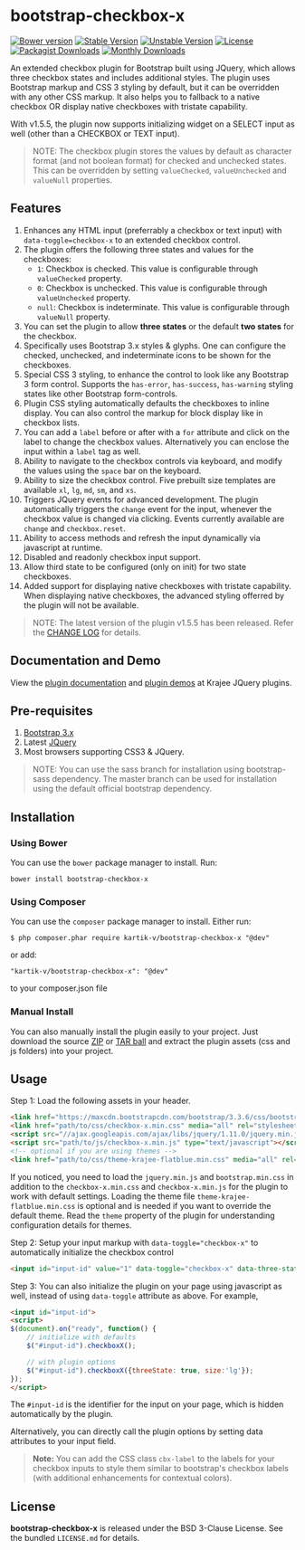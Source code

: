 bootstrap-checkbox-x
=====================

[![Bower version](https://badge.fury.io/bo/bootstrap-checkbox-x.svg)](http://badge.fury.io/bo/bootstrap-checkbox-x)
[![Stable Version](https://poser.pugx.org/kartik-v/bootstrap-checkbox-x/v/stable)](https://packagist.org/packages/kartik-v/bootstrap-checkbox-x)
[![Unstable Version](https://poser.pugx.org/kartik-v/bootstrap-checkbox-x/v/unstable)](https://packagist.org/packages/kartik-v/bootstrap-checkbox-x)
[![License](https://poser.pugx.org/kartik-v/bootstrap-checkbox-x/license)](https://packagist.org/packages/kartik-v/bootstrap-checkbox-x)
[![Packagist Downloads](https://poser.pugx.org/kartik-v/bootstrap-checkbox-x/downloads)](https://packagist.org/packages/kartik-v/bootstrap-checkbox-x)
[![Monthly Downloads](https://poser.pugx.org/kartik-v/bootstrap-checkbox-x/d/monthly)](https://packagist.org/packages/kartik-v/bootstrap-checkbox-x)

An extended checkbox plugin for Bootstrap built using JQuery, which allows three checkbox states and includes additional styles. The plugin uses Bootstrap markup and CSS 3 styling by default, but it can be overridden with any other CSS markup. It also helps you to fallback to a native checkbox OR display native checkboxes with tristate capability. 

With v1.5.5, the plugin now supports initializing widget on a SELECT input as well (other than a CHECKBOX or TEXT input).

> NOTE: The checkbox plugin stores the values by default as character format (and not boolean format) for checked and unchecked states. This can be overridden by setting `valueChecked`, `valueUnchecked` and `valueNull` properties.

## Features  

1. Enhances any HTML input (preferrably a checkbox or text input) with `data-toggle=checkbox-x` to an extended checkbox control. 
2. The plugin offers the following three states and values for the checkboxes:
   - `1`: Checkbox is checked. This value is configurable through `valueChecked` property.
   - `0`: Checkbox is unchecked. This value is configurable through `valueUnchecked` property.
   - `null`: Checkbox is indeterminate. This value is configurable through `valueNull` property.
3. You can set the plugin to allow **three states** or the default **two states** for the checkbox.
4. Specifically uses Bootstrap 3.x styles & glyphs. One can configure the checked, unchecked, and indeterminate icons to be shown for the checkboxes.
5. Special CSS 3 styling, to enhance the control to look like any Bootstrap 3 form control. Supports the `has-error`, `has-success`, `has-warning`
   styling states like other Bootstrap form-controls.
6. Plugin CSS styling automatically defaults the checkboxes to inline display. You can also control the markup for block display like in checkbox lists.
7. You can add a `label` before or after with a `for` attribute and click on the label to change the checkbox values. Alternatively you can enclose the 
   input within a `label` tag as well.
8. Ability to navigate to the checkbox controls via keyboard, and modify the values using the `space` bar on the keyboard.
9. Ability to size the checkbox control. Five prebuilt size templates are available `xl`, `lg`, `md`, `sm`, and `xs`.
10. Triggers JQuery events for advanced development. The plugin automatically triggers the `change` event for the input, whenever the checkbox value is changed via clicking. Events currently available are `change` and  `checkbox.reset`.
11. Ability to access methods and refresh the input dynamically via javascript at runtime.
12. Disabled and readonly checkbox input support.
13. Allow third state to be configured (only on init) for two state checkboxes.
14. Added support for displaying native checkboxes with tristate capability. When displaying native checkboxes, the advanced styling offerred by the plugin will not be available.

> NOTE: The latest version of the plugin v1.5.5 has been released. Refer the [CHANGE LOG](https://github.com/kartik-v/bootstrap-checkbox-x/blob/master/CHANGE.md) for details.

## Documentation and Demo

View the [plugin documentation](http://plugins.krajee.com/checkbox-x) and [plugin demos](http://plugins.krajee.com/checkbox-x/demo) at Krajee JQuery plugins. 

## Pre-requisites  

1. [Bootstrap 3.x](http://getbootstrap.com/)
2. Latest [JQuery](http://jquery.com/)
3. Most browsers supporting CSS3 & JQuery. 

> NOTE: You can use the sass branch for installation using bootstrap-sass dependency. The master branch can be used for installation using the default official bootstrap dependency.

## Installation

### Using Bower
You can use the `bower` package manager to install. Run:

    bower install bootstrap-checkbox-x

### Using Composer
You can use the `composer` package manager to install. Either run:

    $ php composer.phar require kartik-v/bootstrap-checkbox-x "@dev"

or add:

    "kartik-v/bootstrap-checkbox-x": "@dev"

to your composer.json file

### Manual Install

You can also manually install the plugin easily to your project. Just download the source [ZIP](https://github.com/kartik-v/bootstrap-checkbox-x/zipball/master) or [TAR ball](https://github.com/kartik-v/bootstrap-checkbox-x/tarball/master) and extract the plugin assets (css and js folders) into your project.

## Usage

Step 1: Load the following assets in your header. 

```html
<link href="https://maxcdn.bootstrapcdn.com/bootstrap/3.3.6/css/bootstrap.min.css" rel="stylesheet">
<link href="path/to/css/checkbox-x.min.css" media="all" rel="stylesheet" type="text/css" />
<script src="//ajax.googleapis.com/ajax/libs/jquery/1.11.0/jquery.min.js"></script>
<script src="path/to/js/checkbox-x.min.js" type="text/javascript"></script>
<!-- optional if you are using themes -->
<link href="path/to/css/theme-krajee-flatblue.min.css" media="all" rel="stylesheet" type="text/css" />
```

If you noticed, you need to load the `jquery.min.js` and `bootstrap.min.css` in addition to the `checkbox-x.min.css` and `checkbox-x.min.js` for
the plugin to work with default settings. Loading the theme file `theme-krajee-flatblue.min.css` is optional and is needed if you want to override the default theme. Read the `theme` property of the plugin for understanding configuration details for themes.

Step 2: Setup your input markup with `data-toggle="checkbox-x"` to automatically initialize the checkbox control
```html
<input id="input-id" value="1" data-toggle="checkbox-x" data-three-state="true" data-size="lg" >
```

Step 3: You can also initialize the plugin on your page using javascript as well, instead of using `data-toggle` attribute as above. For example,

```html
<input id="input-id">
<script>
$(document).on("ready", function() {
    // initialize with defaults
    $("#input-id").checkboxX();

    // with plugin options
    $("#input-id").checkboxX({threeState: true, size:'lg'});
});
</script>
```

The `#input-id` is the identifier for the input on your page, which is hidden automatically by the plugin. 

Alternatively, you can directly call the plugin options by setting data attributes to your input field.

> **Note:** You can add the CSS class `cbx-label` to the labels for your checkbox inputs to style them similar to bootstrap's checkbox labels (with additional enhancements for contextual colors).

## License

**bootstrap-checkbox-x** is released under the BSD 3-Clause License. See the bundled `LICENSE.md` for details.